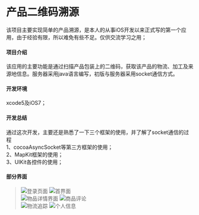 # 产品二维码溯源
该项目主要实现简单的产品溯源，是本人的从事iOS开发以来正式写的第一个应用，由于经验有限，所以难免有些不足。仅供交流学习之用；   

#### 项目介绍   
该应用的主要功能是通过扫描产品包装上的二维码，获取该产品的物流、加工及来源地信息。服务器采用java语言编写，初版与服务器采用socket通信方式。   

#### 开发环境   

xcode5及iOS7；   

#### 开发总结  
通过这次开发，主要还是熟悉了一下三个框架的使用，并了解了socket通信的过程   
1、cocoaAsyncSocket等第三方框架的使用；   
2、MapKit框架的使用；   
3、UIKit各控件的使用；

#### 部分界面   

> ![登录页面](http://7xr2r8.com1.z0.glb.clouddn.com/IMG_0095.jpg?imageView/2/w/120/q/120)
> ![首界面](http://7xr2r8.com1.z0.glb.clouddn.com/IMG_0096.jpg?imageView/2/w/120/q/120)   
> ![物品详情界面](http://7xr2r8.com1.z0.glb.clouddn.com/IMG_0100.jpg?imageView/2/w/120/q/120)
> ![商品评论](http://7xr2r8.com1.z0.glb.clouddn.com/IMG_0103.jpg?imageView/2/w/120/q/120)   
> ![物流追踪](http://7xr2r8.com1.z0.glb.clouddn.com/IMG_0104.jpg?imageView/2/w/120/q/120)
> ![个人信息](http://7xr2r8.com1.z0.glb.clouddn.com/IMG_0105.jpg?imageView/2/w/120/q/120)
